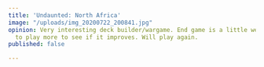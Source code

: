 ```yaml
---
title: 'Undaunted: North Africa'
image: "/uploads/img_20200722_200841.jpg"
opinion: Very interesting deck builder/wargame. End game is a little weak but need
  to play more to see if it improves. Will play again.
published: false

---
```

